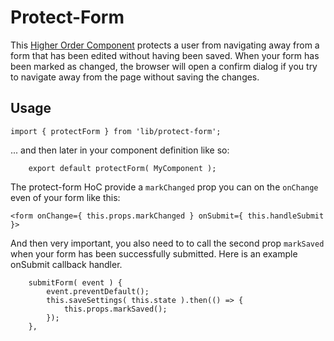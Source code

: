 Protect-Form
============

This [Higher Order Component](https://medium.com/@dan_abramov/mixins-are-dead-long-live-higher-order-components-94a0d2f9e750) protects a user from navigating away from a form that has been edited without having been saved. When your form has been marked as changed, the browser will open a confirm dialog if you try to navigate away from the page without saving the changes.

Usage
-----

```
import { protectForm } from 'lib/protect-form';
```

... and then later in your component definition like so:

```
    export default protectForm( MyComponent );
```

The protect-form HoC provide a `markChanged` prop you can on the `onChange` even of your form like this:

```
<form onChange={ this.props.markChanged } onSubmit={ this.handleSubmit }>
```

And then very important, you also need to to call the second prop `markSaved` when your form has been successfully submitted. Here is an example onSubmit callback handler.

```
    submitForm( event ) {
        event.preventDefault();
        this.saveSettings( this.state ).then(() => {
            this.props.markSaved();
        });
    },
```

